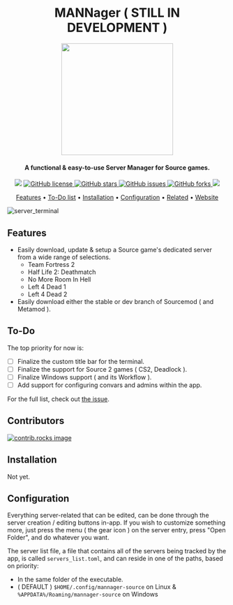 <div align="center">
  <h1>MANNager ( STILL IN DEVELOPMENT )</h1>
  <img style="width: 256px" 
    src="https://github.com/user-attachments/assets/561f1a01-9f2a-4bf3-bc10-18ebd21db2da"
    />
  <h4>A functional & easy-to-use Server Manager for Source games.</h4>
  <p style="margin-bottom: 0.5ex;">
    <img
      src="https://img.shields.io/github/downloads/tsuza/mannager-source/total?color=ff69b4"
      />
    <a href="https://github.com/tsuza/mannager-source/blob/main/LICENSE.txt">
    <img alt="GitHub license" src="https://img.shields.io/github/license/tsuza/mannager-source?color=ff69b4">
    </a>
    <a href="https://github.com/tsuza/mannager-source/stargazers">
    <img alt="GitHub stars" src="https://img.shields.io/github/stars/tsuza/mannager-source?color=yellow&label=Project%20Stars">
    </a>
    <a href="https://github.com/tsuza/mannager-source/issues">
    <img alt="GitHub issues" src="https://img.shields.io/github/issues/tsuza/mannager-source?color=brightgreen&label=issues">
    </a>
    <a href="https://github.com/tsuza/mannager-source/network">
    <img alt="GitHub forks" src="https://img.shields.io/github/forks/tsuza/mannager-source?color=9cf&label=forks">
    </a>
    <img
      src="https://img.shields.io/github/workflow/status/tsuza/mannager-source/release.yml?color=9cf&label=build"
      />
  </p>
  
  <a href="#features">Features</a> •
  <a href="#to-do">To-Do list</a> •
  <a href="#installation">Installation</a> •
  <a href="#configuration">Configuration</a> •
  <a href="#contributors">Related</a> •
  <a href="https://google.com">Website</a>

</div>

![server_terminal](https://github.com/user-attachments/assets/e5f2b996-5a7f-4da2-aecf-9d6892027f70)

## Features
- Easily download, update & setup a Source game's dedicated server from a wide range of selections.
  - Team Fortress 2
  - Half Life 2: Deathmatch
  - No More Room In Hell
  - Left 4 Dead 1
  - Left 4 Dead 2
- Easily download either the stable or dev branch of Sourcemod ( and Metamod ).

## To-Do
The top priority for now is:
- [ ] Finalize the custom title bar for the terminal.
- [ ] Finalize the support for Source 2 games ( CS2, Deadlock ).
- [ ] Finalize Windows support ( and its Workflow ).
- [ ] Add support for configuring convars and admins within the app.

For the full list, check out [the issue](https://github.com/tsuza/mannager-source/issues/1).

## Contributors
<a href="https://github.com/tsuza/mannager-source/graphs/contributors">
  <img src="https://contrib.rocks/image?repo=tsuza/mannager-source" alt="contrib.rocks image" />
</a>

## Installation
Not yet.

## Configuration
Everything server-related that can be edited, can be done through the server creation / editing buttons in-app. If you wish to customize something more, just press the menu ( the gear icon ) on the server entry, press "Open Folder", and do whatever you want.

The server list file, a file that contains all of the servers being tracked by the app, is called `servers_list.toml`, and can reside in one of the paths, based on priority:
- In the same folder of the executable.
- ( DEFAULT ) `$HOME/.config/mannager-source` on Linux & `%APPDATA%/Roaming/mannager-source` on Windows
